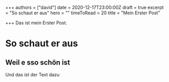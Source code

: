 +++
authors = ["david"]
date = 2020-12-17T23:00:00Z
draft = true
excerpt = "So schaut er aus"
hero = ""
timeToRead = 20
title = "Mein Erster Post"

+++
Das ist mein Erster Post.

# So schaut er aus

## Weil e sso schön ist

Und das ist der Text dazu